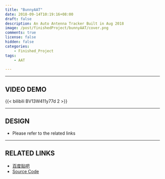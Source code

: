 ```yaml
---
title: "BunnyAAT"
date: 2018-09-14T10:19:16+08:00
draft: false
description: An Auto Antenna Tracker Built in Aug 2018
image: /post/finishedProject/bunnyAAT/cover.png
comments: true
license: false
hidden: false
categories:
    - Finished_Project
tags:
    - AAT
     
---
```


---
## VIDEO DEMO

{{< bilibili BV13W411y77d 2 >}}

---
## DESIGN

* Please refer to the related links

---
## RELATED LINKS

* [百度贴吧](https://tieba.baidu.com/p/5811562128)
* [Source Code](https://github.com/ErcBunny/bunnyAAT)
